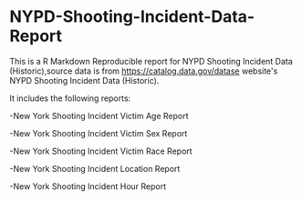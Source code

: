 # NYPD-Shooting-Incident-Data-Report
 
This is a R Markdown Reproducible report for NYPD Shooting Incident Data (Historic),source data is from https://catalog.data.gov/datase website's NYPD Shooting Incident Data (Historic).

It includes the following reports:

-New York Shooting Incident Victim Age Report

-New York Shooting Incident Victim Sex Report

-New York Shooting Incident Victim Race Report

-New York Shooting Incident Location Report

-New York Shooting Incident Hour Report
